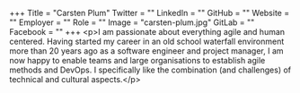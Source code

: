 +++
Title = "Carsten Plum"
Twitter = ""
LinkedIn = ""
GitHub = ""
Website = ""
Employer = ""
Role = ""
Image = "carsten-plum.jpg"
GitLab = ""
Facebook = ""
+++
&lt;p&gt;I am passionate about everything agile and human centered. Having started my career in an old school waterfall environment more than 20 years ago as a software engineer and project manager, I am now happy to enable teams and large organisations to establish agile methods and DevOps. I specifically like the combination (and challenges) of technical and cultural aspects.&lt;/p&gt;